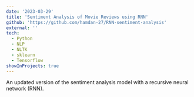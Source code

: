 ```yaml
---
date: '2023-03-29'
title: 'Sentiment Analysis of Movie Reviews using RNN'
github: 'https://github.com/hamdan-27/RNN-sentiment-analysis'
external: ''
tech:
  - Python
  - NLP
  - NLTK
  - sklearn
  - Tensorflow
showInProjects: true
---
```


An updated version of the sentiment analysis model with a recursive neural network (RNN).
